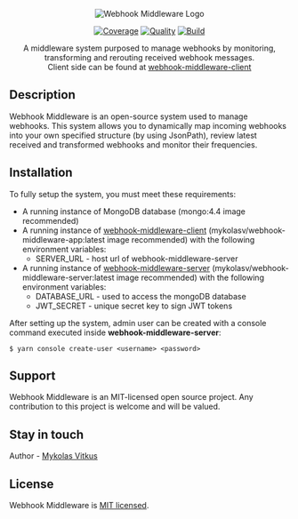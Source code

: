 <p align="center">
  <img src="https://cdn.discordapp.com/attachments/637952914953863182/850098320184967178/server.png" alt="Webhook Middleware Logo" />
</p>
<p align="center">
<a href="https://scrutinizer-ci.com/g/MykolasVitkus/webhook-middleware-server" target="_blank"><img src="https://scrutinizer-ci.com/g/MykolasVitkus/webhook-middleware-server/badges/coverage.png?b=master" alt="Coverage" /></a>
<a href="https://scrutinizer-ci.com/g/MykolasVitkus/webhook-middleware-server" target="_blank"><img src="https://scrutinizer-ci.com/g/MykolasVitkus/webhook-middleware-server/badges/quality-score.png?b=master" alt="Quality" /></a>
<a href="https://scrutinizer-ci.com/g/MykolasVitkus/webhook-middleware-server" target="_blank"><img src="https://scrutinizer-ci.com/g/MykolasVitkus/webhook-middleware-server/badges/build.png?b=master" alt="Build" /></a>

</p>
  <p align="center">A middleware system purposed to manage webhooks by monitoring, transforming and rerouting received webhook messages.<br> Client side can be found at <a href="https://github.com/MykolasVitkus/webhook-middleware-client">webhook-middleware-client</a> </p>
    

## Description

Webhook Middleware is an open-source system used to manage webhooks. This system allows you to dynamically map incoming webhooks into your own specified structure (by using JsonPath), review latest received and transformed webhooks and monitor their frequencies.

## Installation

To fully setup the system, you must meet these requirements:

* A running instance of MongoDB database (mongo:4.4 image recommended)
* A running instance of [webhook-middleware-client](https://github.com/MykolasVitkus/webhook-middleware-client) (mykolasv/webhook-middleware-app:latest image recommended) with the following environment variables:
  * SERVER_URL - host url of webhook-middleware-server
* A running instance of [webhook-middleware-server](https://github.com/MykolasVitkus/webhook-middleware-server) (mykolasv/webhook-middleware-server:latest image recommended) with the following environment variables:
  * DATABASE_URL - used to access the mongoDB database
  * JWT_SECRET - unique secret key to sign JWT tokens

After setting up the system, admin user can be created with a console command executed inside **webhook-middleware-server**:

```$ yarn console create-user <username> <password>```


## Support

Webhook Middleware is an MIT-licensed open source project. Any contribution to this project is welcome and will be valued.

## Stay in touch

Author - [Mykolas Vitkus](https://www.linkedin.com/in/mykolas-vitkus-7b9159152/)

## License

  Webhook Middleware is [MIT licensed](https://github.com/nestjs/nest/blob/master/LICENSE).
